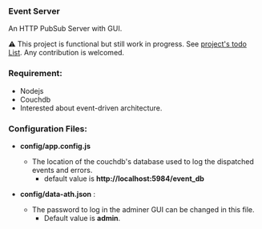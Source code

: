 ### Event Server
An HTTP PubSub Server with GUI.

:warning: This project is functional but still work in progress. See [project's todo List](https://github.com/cherattk/event-server/projects/1). Any contribution is welcomed.

### Requirement:
  - Nodejs
  - Couchdb
  - Interested about event-driven architecture.
  
### Configuration Files:
- **config/app.config.js**
  - The location of the couchdb's database used to log the dispatched events and errors. 
      - default value is **http://localhost:5984/event_db**
      
- **config/data-ath.json** : 
  - The password to log in the adminer GUI can be changed in this file. 
    - Default value is **admin**.